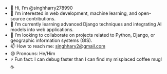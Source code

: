 - 👋 Hi, I’m @singhharry278990  
- 👀 I’m interested in web development, machine learning, and open-source contributions.  
- 🌱 I’m currently learning advanced Django techniques and integrating AI models into web applications.  
- 💞️ I’m looking to collaborate on projects related to Python, Django, or geographic information systems (GIS).  
- 📫 How to reach me: singhhary2@gmail.com
- 😄 Pronouns: He/Him  
- ⚡ Fun fact: I can debug faster than I can find my misplaced coffee mug! ☕  
